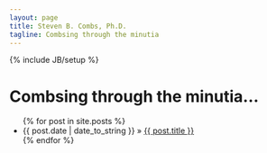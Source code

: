```yaml
---
layout: page
title: Steven B. Combs, Ph.D.
tagline: Combsing through the minutia
---
```

{% include JB/setup %}

# Combsing through the minutia…

<ul class="posts">
  {% for post in site.posts %}
    <li><span>{{ post.date | date_to_string }}</span> &raquo; <a href="{{ BASE_PATH }}{{ post.url }}">{{ post.title }}</a></li>
  {% endfor %}
</ul>